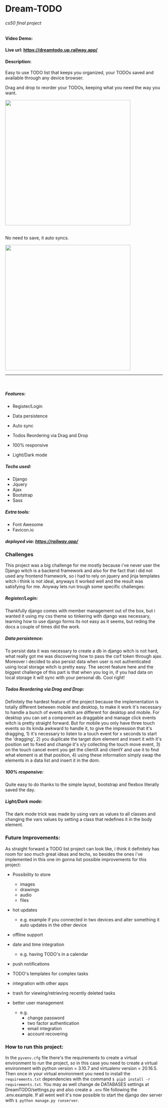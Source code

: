 # Dream-TODO

###### cs50 final project

#### Video Demo: <URL HERE>

#### Live url: https://dreamtodo.up.railway.app/

#### Description:

Easy to use TODO list that keeps you organized, your TODOs saved and available through any device browser.

Drag and drop to reorder your TODOs, keeping what you need the way you want.

<img src='static/drag_drop_gif.gif' height='400px'>

<br/>
<br/>

No need to save, it auto syncs.

<img src='static/sync_loader_gif.gif' height='400px'>

---

<br/>

##### Features:

- Register/Login

- Data persistence

- Auto sync

- Todos Reordering via Drag and Drop

- 100% responsive

- Light/Dark mode

##### Techs used:

- Django
- Jquery
- Ajax
- Bootstrap
- Sass

##### Extra tools:

- Font Awesome
- Favicon.io

##### deployed via: https://railway.app/

### Challenges

This project was a big challenge for me mostly because i've never user the Django witch is a backend framework and also for the fact that i did not used any frontend framework, so i had to rely on jquery and jinja templates witch i think is not ideal, anyways it worked well and the result was satisfying for me. Anyway lets run trough some specific challenges:

##### Register/Login:

Thankfully django comes with member management out of the box, but i wanted it using my css theme so tinkering with django was necessary, learning how to use django forms its not easy as it seems, but reding the docs a couple of times did the work.

##### Data persistence:

To persist data it was necessary to create a db in django witch is not hard, what really got me was discovering how to pass the csrf token through ajax. Moreover i decided to also persist data when user is not authenticated using local storage witch is pretty easy. The secret feature here and the biggest challenge of this part is that when you log in, if you had data on local storage it will sync with your personal db. Cool right!

##### Todos Reordering via Drag and Drop:

Definitely the hardest feature of the project because the implementation is totally different between mobile and desktop, to make it work it's necessary to handle a bunch of events witch are different for desktop and mobile. For desktop you can set a component as draggable and manage click events witch is pretty straight forward. But for mobile you only have three touch events so its kinda awkward to handle it, to give the impression that it's dragging, 1) it's necessary to listen to a touch event for x seconds to start the 'dragging', 2) you duplicate the target dom element and insert it with it's position set to fixed and change it's x/y collecting the touch move event, 3) on the touch cancel event you get the clientX and clientY and use it to find what element is at that position, 4) using these information simply swap the elements in a data list and insert it in the dom.

##### 100% responsive:

Quite easy to do thanks to the simple layout, bootstrap and flexbox literally saved the day.

##### Light/Dark mode:

The dark mode trick was made by using vars as values to all classes and changing the vars values by setting a class that redefines it in the body element.

### Future Improvements:

As straight forward a TODO list project can look like, i think it definitely has room for soo much great ideas and techs, so besides the ones i've implemented in this one im gonna list possible improvements for this project:

- Possibility to store

  - images
  - drawings
  - audio
  - files

- hot updates

  - e.g. example if you connected in two devices and alter something it auto updates in the other device

- offline support

- date and time integration

  - e.g. having TODO's in a calendar

- push notifications
- TODO's templates for complex tasks
- integration with other apps
- trash for viewing/retrieving recently deleted tasks
- better user management
  - e.g.
    - change password
    - two factor authentication
    - email integration
    - account recovering

### How to run this project:

In the `pyvenv.cfg` file there's the requirements to create a virtual environment to run the project, so in this case you need to create a virtual environment with python version = 3.10.7 and virtualenv version = 20.16.5.
Then once in your virtual environment you need to install the `requirements.txt` dependencies with the command `$ pip3 install -r requirements.txt`.
You may as well change de DATABASES settings at DreamTODO/settings.py and also create a `.env` file following the .env.example.
If all went well it's now possible to start the django dev server with `$ python manage.py runserver`.
